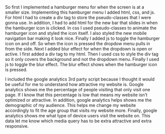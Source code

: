 So first I implemented a hamburger menu for when the screen is at a smaller size. Implementing this hamburger menu I added html, css, and js. For html I had to create a div tag to store the pseudo-classes that I were gonna use. 
In addition, I had to add html for the new bar that slides in when the hamburger icon is clicked. In css I used pseudo-classes to animate the hamburger icon and styled the icon itself. 
I also styled the new mobile navigation bar making it look nice. Finally I added js to toggle the hamburger icon on and off. So when the icon is pressed the dropdow menu pulls in from the side. 
Next I added blur effect for when the dropdown is open or active. I first added a div tag to my html. Then I used css to style the div tag so it only covers the background and not the dropdown menu. Finally I used js to 
toggle the blur effect. The blur effect shows when the hamburger icon is pressed.

I included the google analytics 3rd party script because I thought it would be useful for me to understand how attractive my website is. Google analytics shows me the percentage of people visiting that only visit one page. 
If I know that this percentage is low that means my website isn't optimized or attractive. In addition, google analytics helps shows me the demographic of my audience. This helps me change my website accordingly to fit
the age group that visits my website more. Finally, google analytics shows me what type of device users visit the website on. This data let me know which media query has to be extra attractive and extra responsive.